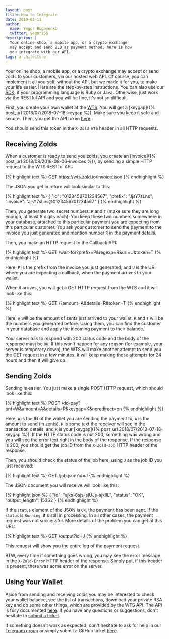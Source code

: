 ```yaml
---
layout: post
title: How to Integrate
date: 2019-03-11
author:
  name: Yegor Bugayenko
  twitter: yegor256
description: |
  Your online shop, a mobile app, or a crypto exchange
  may accept and send ZLD as payment method, here is how
  you integrate with our API.
tags: architecture
---
```


Your online shop, a mobile app, or a crypto exchange may accept or send
zolds to your customers, via our hosted web API. Of course, you can implement
it all yourself, without the API, but we made it for you, to make your
life easier. Here are the step-by-step instructions. You can also use
our [SDK](https://github.com/zold-io/zold-ruby-sdk),
if your programming language is Ruby or Java. Otherwise, just
work via the RESTful API and you will be fine, it's not so difficult.

<!--more-->

First, you create your own wallet at the [WTS](https://wts.zold.io).
You will get a [keygap]({% post_url 2018/07/2018-07-18-keygap %}).
Make sure you keep it safe and secure. Then,
you get the API token [here](https://wts.zold.io/api).

You should send this token in the `X-Zold-WTS` header in all HTTP requests.

## Receiving Zolds

When a customer is ready to send you zolds, you create an
[invoice]({% post_url 2018/08/2018-08-06-invoices %}), by sending a simple
HTTP request to the WTS RESTful API:

{% highlight text %}
GET https://wts.zold.io/invoice.json
{% endhighlight %}

The JSON you get in return will look similar to this:

{% highlight text %}
{
  "id": "0123456701234567",
  "prefix": "JjsY7sLns",
  "invoice": "JjsY7sLns@0123456701234567"
}
{% endhighlight %}

Then, you generate two secret numbers: `R` and `T` (make sure they are long enough, at least 8 digits each).
You keep these two numbers somewhere in your database, attached to this
particular payment you are expecting from this particular customer.
You ask your customer to send the payment to the invoice you just
generated and mention number `R` in the payment details.

Then, you make an HTTP request to the Callback API:

{% highlight text %}
GET /wait-for?prefix=P&regexp=R&uri=U&token=T
{% endhighlight %}

Here, `P` is the prefix from the invoice you just generated, and `U` is
the URI where you are expecting a callback, when the payment arrives to
your wallet.

When it arrives, you will get a GET HTTP request from the WTS
and it will look like this:

{% highlight text %}
GET /?amount=A&details=R&token=T
{% endhighlight %}

Here, `A` will be the amount of zents just arrived to your wallet, `R` and `T`
will be the numbers you generated before. Using them, you can find the customer
in your database and apply the incoming payment to their balance.

Your server has to respond with 200 status code and the body of the
response must be `OK`. If this won't happen for any reason (for example,
your server is temporary down), the WTS will make another attempt to send
you the GET request in a few minutes. It will keep making those attempts
for 24 hours and then it will give up.

## Sending Zolds

Sending is easier. You just make a single POST HTTP request, which should
look like this:

{% highlight text %}
POST /do-pay?bnf=W&amount=A&details=R&keygap=K&noredirect=on
{% endhighlight %}

Here, `W` is the ID of the wallet you are sending the payment to,
`A` is the amount to send (in zents),
`R` is some text the receiver will see in the transaction details,
and `K` is your [keygap]({% post_url 2018/07/2018-07-18-keygap %}).
If the HTTP status code is not 200, something was wrong and you will
see the error text right in the body of the response. If the response
is 200, you should get the job ID from the `X-Zold-Job` HTTP header
of the response.

Then, you should check the status of the job here, using `J` as the job ID
you just received:

{% highlight text %}
GET /job.json?id=J
{% endhighlight %}

The JSON document you will receive will look like this:

{% highlight json %}
{
  "id": "sjks-8sjs-sjUJs-sjkIIL",
  "status": "OK",
  "output_length": 15362
}
{% endhighlight %}

If the `status` element of the JSON is `OK`, the payment has been
sent. If the `status` is `Running`, it's still in processing.
In all other cases, the payment request was not successful. More details
of the problem you can get at this URL:

{% highlight text %}
GET /output?id=J
{% endhighlight %}

This request will show you the entire log of the payment request.

BTW, every time if something goes wrong, you may see the error message
in the `X-Zold-Error` HTTP header of the response. Simply put, if this
header is present, there was some error on the server.

## Using Your Wallet

Aside from sending and receiving zolds you may be interested to
check your wallet balance, see the list of transactions, download
your private RSA key and do some other things, which are provided
by the WTS API. The API is fully documented [here](https://github.com/zold-io/wts.zold.io).
If you have any questions or suggestions, don't hesitate to
[submit a ticket](https://github.com/zold-io/wts.zold.io/issues).

If something doesn't work as expected, don't hesitate to ask for help
in our [Telegram group](https://t.me/zold_io) or simply submit a GitHub
ticket [here](https://github.com/zold-io/wts.zold.io/issues).

